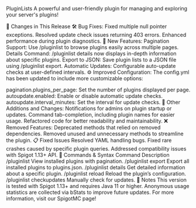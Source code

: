 PluginLists
A powerful and user-friendly plugin for managing and exploring your server's plugins!

🚀 Changes in This Release
🛠️ Bug Fixes:
Fixed multiple null pointer exceptions.
Resolved update check issues returning 403 errors.
Enhanced performance during plugin diagnostics.
🌟 New Features:
Pagination Support: Use /pluginlist <page> to browse plugins easily across multiple pages.
Details Command: /pluginlist details <plugin> now displays in-depth information about specific plugins.
Export to JSON: Save plugin lists to a JSON file using /pluginlist export.
Automatic Updates: Configurable auto-update checks at user-defined intervals.
⚙️ Improved Configuration:
The config.yml has been updated to include more customizable options:

pagination.plugins_per_page: Set the number of plugins displayed per page.
autoupdate.enabled: Enable or disable automatic update checks.
autoupdate.interval_minutes: Set the interval for update checks.
🔄 Other Additions and Changes:
Notifications for admins on plugin startup or updates.
Command tab-completion, including plugin names for easier usage.
Refactored code for better readability and maintainability.
❌ Removed Features:
Deprecated methods that relied on removed dependencies.
Removed unused and unnecessary methods to streamline the plugin.
📋 Fixed Issues
Resolved YAML handling bugs.
Fixed rare crashes caused by specific plugin queries.
Addressed compatibility issues with Spigot 1.13+ API.
📖 Commands & Syntax
Command	Description
/pluginlist <page>	View installed plugins with pagination.
/pluginlist export	Export all installed plugins to plugins.json.
/pluginlist details <plugin>	Get detailed information about a specific plugin.
/pluginlist reload	Reload the plugin’s configuration.
/pluginlist checkupdates	Manually check for updates.
📌 Notes
This version is tested with Spigot 1.13+ and requires Java 11 or higher.
Anonymous usage statistics are collected via bStats to improve future updates.
For more information, visit our SpigotMC page!
